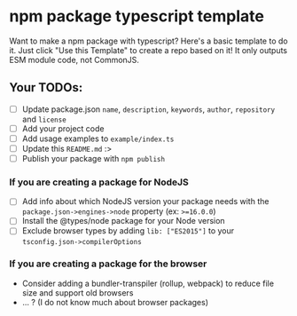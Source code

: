# npm package typescript template
Want to make a npm package with typescript?
Here's a basic template to do it. Just click "Use this Template" to create a repo based on it!
It only outputs ESM module code, not CommonJS.
## Your TODOs:
- [ ] Update package.json `name`, `description`, `keywords`, `author`, `repository` and `license`
- [ ] Add your project code
- [ ] Add usage examples to `example/index.ts`
- [ ] Update this `README.md` :>
- [ ] Publish your package with `npm publish`
### If you are creating a package for NodeJS
- [ ] Add info about which NodeJS version your package needs with the `package.json->engines->node` property (ex: `>=16.0.0`)
- [ ] Install the @types/node package for your Node version
- [ ] Exclude browser types by adding `lib: ["ES2015"]` to your `tsconfig.json->compilerOptions`

### If you are creating a package for the browser
- Consider adding a bundler-transpiler (rollup, webpack) to reduce file size and support old browsers
- ... ? (I do not know much about browser packages)